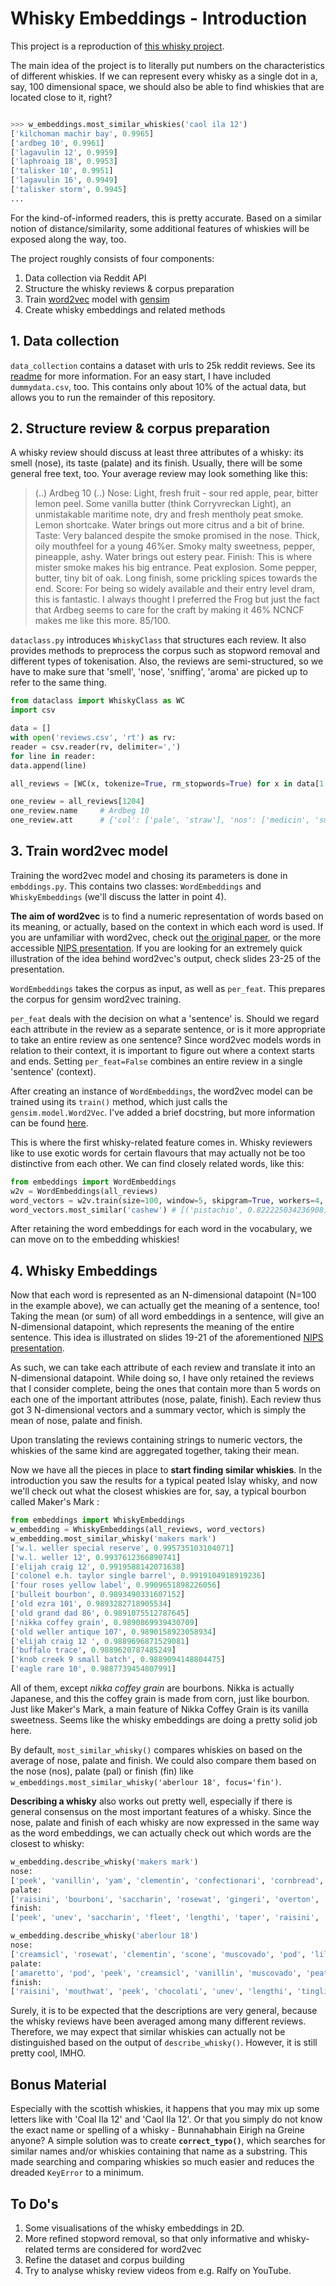 
# Whisky Embeddings - Introduction

This project is a reproduction of [this whisky project]([http://wrec.herokuapp.com/methodology](http://wrec.herokuapp.com/methodology)).

The main idea of the project is to literally put numbers on the characteristics of different whiskies. If we can represent every whisky as a single dot in a, say, 100 dimensional space, we should also be able to find whiskies that are located close to it, right?
```python

>>> w_embeddings.most_similar_whiskies('caol ila 12')
['kilchoman machir bay', 0.9965]
['ardbeg 10', 0.9961]
['lagavulin 12', 0.9959]
['laphroaig 18', 0.9953]
['talisker 10', 0.9951]
['lagavulin 16', 0.9949]
['talisker storm', 0.9945]
...
```
For the kind-of-informed readers, this is pretty accurate. Based on a similar notion of distance/similarity, some additional features of whiskies will be exposed along the way, too.

The project roughly consists of four components:

1. Data collection via Reddit API
2. Structure the whisky reviews & corpus preparation
3. Train [word2vec]([https://en.wikipedia.org/wiki/Word2vec](https://en.wikipedia.org/wiki/Word2vec)) model with [gensim]([https://radimrehurek.com/gensim/models/word2vec.html](https://radimrehurek.com/gensim/models/word2vec.html))
4. Create whisky embeddings and related methods

## 1. Data collection

`data_collection` contains a dataset with urls to 25k reddit reviews. See its [readme](data_collection/README.md) for more information. For an easy start, I have included `dummydata.csv`, too. This contains only about 10% of the actual data, but allows you to run the remainder of this repository.

## 2. Structure review & corpus preparation

A whisky review should discuss at least three attributes of a whisky: its smell (nose), its taste (palate) and its finish. Usually, there will be some general free text, too. Your average review may look something like this:

> (..) Ardbeg 10 (..)
Nose: Light, fresh fruit - sour red apple, pear, bitter lemon peel. Some vanilla butter (think Corryvreckan Light), an unmistakable maritime note, dry and fresh mentholy peat smoke. Lemon shortcake. Water brings out more citrus and a bit of brine.
Taste: Very balanced despite the smoke promised in the nose. Thick, oily mouthfeel for a young 46%er. Smoky malty sweetness, pepper, pineapple, ashy. Water brings out estery pear.
Finish: This is where mister smoke makes his big entrance. Peat explosion. Some pepper, butter, tiny bit of oak. Long finish, some prickling spices towards the end.
Score: For being so widely available and their entry level dram, this is fantastic. I always thought I preferred the Frog but just the fact that Ardbeg seems to care for the craft by making it 46% NCNCF makes me like this more. 85/100.

`dataclass.py` introduces `WhiskyClass` that structures each review. It also provides methods to preprocess the corpus such as stopword removal and different types of tokenisation. Also, the reviews are semi-structured, so we have to make sure that 'smell', 'nose', 'sniffing', 'aroma' are picked up to refer to the same thing.

```python
from dataclass import WhiskyClass as WC
import csv

data = []
with open('reviews.csv', 'rt') as rv:
reader = csv.reader(rv, delimiter=',')
for line in reader:
data.append(line)

all_reviews = [WC(x, tokenize=True, rm_stopwords=True) for x in data[1:]]

one_review = all_reviews[1204]
one_review.name     # Ardbeg 10
one_review.att		# {'col': ['pale', 'straw'], 'nos': ['medicin', 'smell', 'bail', 'hai', 'cedar', 'wood', 'vanilla', 'extract', 'salt', 'caramel', 'anis'], 'pal': ['peati', 'salt', 'caramel', 'slight', 'pepper', 'grassi'], 'fin': ['lemon', 'zest', 'oliv', 'brine', 'pepper', 'candi', 'ginger'], 'ove': ['bottl', 'islai', 'shock', 'like', 'bottl', 'nearli', 'month', 'peat', 'medicin', 'note', 'face', 'sweet', 'underton', 'stuff', 'amaz', 'get', 'review']}
```
## 3. Train word2vec model
Training the word2vec model and chosing its parameters is done in `embddings.py`.  This contains two classes: `WordEmbeddings` and `WhiskyEmbeddings` (we'll discuss the latter in point 4).

**The aim of word2vec** is to find a numeric representation of words based on its meaning, or actually, based on the context in which each word is used. If you are unfamiliar with word2vec, check out [the original paper](https://papers.nips.cc/paper/5021-distributed-representations-of-words-and-phrases-and-their-compositionality.pdf), or the more accessible [NIPS presentation](https://docs.google.com/file/d/0B7XkCwpI5KDYRWRnd1RzWXQ2TWc/edit). If you are looking for an extremely quick illustration of the idea behind word2vec's output, check slides 23-25 of the presentation.

`WordEmbeddings` takes the corpus as input, as well as `per_feat`. This prepares the corpus for gensim word2vec training. 

`per_feat` deals with the decision on what a 'sentence' is. Should we regard each attribute in the review as a separate sentence, or is it more appropriate to take an entire review as one sentence? Since word2vec models words in relation to their context, it is important to figure out where a context starts and ends. Setting `per_feat=False` combines an entire review in a single 'sentence' (context).   

After creating an instance of `WordEmbeddings`, the word2vec model can be trained using its `train()` method, which just calls the `gensim.model.Word2Vec`. I've added a brief docstring, but more information can be found [here](https://radimrehurek.com/gensim/models/word2vec.html). 

This is where the first whisky-related feature comes in. Whisky reviewers like to use exotic words for certain flavours that may actually not be too distinctive from each other. We can find closely related words, like this:

```python
from embeddings import WordEmbeddings
w2v = WordEmbeddings(all_reviews)
word_vectors = w2v.train(size=100, window=5, skipgram=True, workers=4, min_count=30)
word_vectors.most_similar('cashew') # [('pistachio', 0.822225034236908), ('arugula', 0.8156542181968689), ('pralin', 0.8154702186584473), ('macadamia', 0.8076515197753906), ('chipotl', 0.7951531410217285), ('walnut', 0.783086359500885), ...]
```

After retaining the word embeddings for each word in the vocabulary, we can move on to the embedding whiskies!

## 4. Whisky Embeddings
Now that each word is represented as an N-dimensional datapoint (N=100 in the example above), we can actually get the meaning of a sentence, too! Taking the mean (or sum) of all word embeddings in a sentence, will give an N-dimensional datapoint, which represents the meaning of the entire sentence. This idea is illustrated on slides 19-21 of the aforementioned [NIPS presentation](https://docs.google.com/file/d/0B7XkCwpI5KDYRWRnd1RzWXQ2TWc/edit). 

As such, we can take each attribute of each review and translate it into an N-dimensional datapoint. While doing so, I have only retained the reviews that I consider complete, being the ones that contain more than 5 words on each one of the important attributes (nose, palate, finish). Each review thus got 3 N-dimensional vectors and a summary vector, which is simply the mean of nose, palate and finish. 

Upon translating the reviews containing strings to numeric vectors, the whiskies of the same kind are aggregated together, taking their mean. 

Now we have all the pieces in place to **start finding similar whiskies**. In the introduction you saw the results for a typical peated Islay whisky, and now we'll check out what the closest whiskies are for, say, a typical bourbon called Maker's Mark :
```python
from embeddings import WhiskyEmbeddings
w_embedding = WhiskyEmbeddings(all_reviews, word_vectors)
w_embedding.most_similar_whisky('makers mark')
['w.l. weller special reserve', 0.995735103104071]
['w.l. weller 12', 0.9937612366890741]
['elijah craig 12', 0.9919588142071638]
['colonel e.h. taylor single barrel', 0.9919104918919236]
['four roses yellow label', 0.9909651898226056]
['bulleit bourbon', 0.9893490331607152]
['old ezra 101', 0.9893282718905534]
['old grand dad 86', 0.9891075512787645]
['nikka coffey grain', 0.9890869939430709]
['old weller antique 107', 0.9890158923058934]
['elijah craig 12 ', 0.9889696871529081]
['buffalo trace', 0.9889620787485249]
['knob creek 9 small batch', 0.9889094148804475]
['eagle rare 10', 0.9887739454807991]
```
All of them, except *nikka coffey grain* are bourbons. Nikka is actually Japanese, and this the coffey grain is made from corn, just like bourbon. Just like Maker's Mark, a main feature of Nikka Coffey Grain is its vanilla sweetness. Seems like the whisky embeddings are doing a pretty solid job here. 

By default, `most_similar_whisky()` compares whiskies on based on the average of nose, palate and finish. We could also compare them based on the nose (nos), palate (pal) or finish (fin) like `w_embeddings.most_similar_whisky('aberlour 18', focus='fin')`.

**Describing a whisky** also works out pretty well, especially if there is general consensus on the most important features of a whisky. Since the nose, palate and finish of each whisky are now expressed in the same way as the word embeddings, we can actually check out which words are the closest to whisky:

```python
w_embedding.describe_whisky('makers mark')
nose:
['peek', 'vanillin', 'yam', 'clementin', 'confectionari', 'cornbread', 'bourboni', 'overton', 'scone']
palate:
['raisini', 'bourboni', 'saccharin', 'rosewat', 'gingeri', 'overton', 'cornbread', 'vanillin', 'confectionari']
finish:
['peek', 'unev', 'saccharin', 'fleet', 'lengthi', 'taper', 'raisini', 'chocolati', 'durat']

w_embedding.describe_whisky('aberlour 18')
nose:
['creamsicl', 'rosewat', 'clementin', 'scone', 'muscovado', 'pod', 'lilac', 'croissant', 'milkshak']
palate:
['amaretto', 'pod', 'peek', 'creamsicl', 'vanillin', 'muscovado', 'peatsmok', 'rosewat', 'croissant']
finish:
['raisini', 'mouthwat', 'peek', 'chocolati', 'unev', 'lengthi', 'tingli', 'tanin', 'durat']
```
Surely, it is to be expected that the descriptions are very general, because the whisky reviews have been averaged among many different reviews. Therefore, we may expect that similar whiskies can actually not be distinguished based on the output of `describe_whisky()`. However, it is still pretty cool, IMHO.

## Bonus Material
Especially with the scottish whiskies, it happens that you may mix up some letters like with 'Coal Ila 12' and 'Caol Ila 12'. Or that you simply do not know the exact name or spelling of a whisky -  Bunnahabhain Eirigh na Greine anyone? A simple solution was to create **`correct_typo()`**, which searches for similar names and/or whiskies containing that name as a substring. This made searching and comparing whiskies so much easier and reduces the dreaded `KeyError` to a minimum. 

## To Do's
1. Some visualisations of the whisky embeddings in 2D. 
2. More refined stopword removal, so that only informative and whisky-related terms are considered for word2vec
3. Refine the dataset and corpus building
4. Try to analyse whisky review videos from e.g. Ralfy on YouTube.

